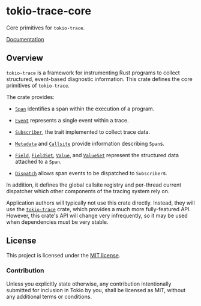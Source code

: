 # tokio-trace-core

Core primitives for `tokio-trace`.

[Documentation](https://docs.rs/tokio-trace-core/0.2.0/tracing_core/index.html)

## Overview

`tokio-trace` is a framework for instrumenting Rust programs to collect
structured, event-based diagnostic information. This crate defines the core
primitives of `tokio-trace`.

The crate provides:

* [`Span`] identifies a span within the execution of a program.

* [`Event`] represents a single event within a trace.

* [`Subscriber`], the trait implemented to collect trace data.

* [`Metadata`] and [`Callsite`] provide information describing `Span`s.

* [`Field`], [`FieldSet`], [`Value`], and [`ValueSet`] represent the
  structured data attached to a `Span`.

* [`Dispatch`] allows span events to be dispatched to `Subscriber`s.

In addition, it defines the global callsite registry and per-thread current
dispatcher which other components of the tracing system rely on.

Application authors will typically not use this crate directly. Instead, they
will use the [`tokio-trace`] crate, which provides a much more fully-featured
API. However, this crate's API will change very infrequently, so it may be used
when dependencies must be very stable.

[`tokio-trace`]: ../
[`Span`]: https://docs.rs/tokio-trace-core/0.2.0/tracing_core/span/struct.Span.html
[`Event`]: https://docs.rs/tokio-trace-core/0.2.0/tracing_core/event/struct.Event.html
[`Subscriber`]: https://docs.rs/tokio-trace-core/0.2.0/tracing_core/subscriber/trait.Subscriber.html
[`Metadata`]: https://docs.rs/tokio-trace-core/0.2.0/tracing_core/metadata/struct.Metadata.html
[`Callsite`]: https://docs.rs/tokio-trace-core/0.2.0/tracing_core/callsite/trait.Callsite.html
[`Field`]: https://docs.rs/tokio-trace-core/0.2.0/tracing_core/field/struct.Field.html
[`FieldSet`]: https://docs.rs/tokio-trace-core/0.2.0/tracing_core/field/struct.FieldSet.html
[`Value`]: https://docs.rs/tokio-trace-core/0.2.0/tracing_core/field/trait.Value.html
[`ValueSet`]: https://docs.rs/tokio-trace-core/0.2.0/tracing_core/field/struct.ValueSet.html
[`Dispatch`]: https://docs.rs/tokio-trace-core/0.2.0/tracing_core/dispatcher/struct.Dispatch.html

## License

This project is licensed under the [MIT license](LICENSE).

### Contribution

Unless you explicitly state otherwise, any contribution intentionally submitted
for inclusion in Tokio by you, shall be licensed as MIT, without any additional
terms or conditions.
